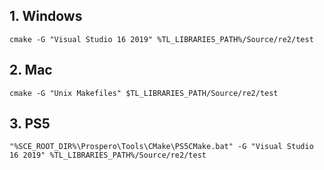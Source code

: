 ## 1. Windows
```
cmake -G "Visual Studio 16 2019" %TL_LIBRARIES_PATH%/Source/re2/test
```
## 2. Mac
```
cmake -G "Unix Makefiles" $TL_LIBRARIES_PATH/Source/re2/test
```
## 3. PS5
```
"%SCE_ROOT_DIR%\Prospero\Tools\CMake\PS5CMake.bat" -G "Visual Studio 16 2019" %TL_LIBRARIES_PATH%/Source/re2/test
```
